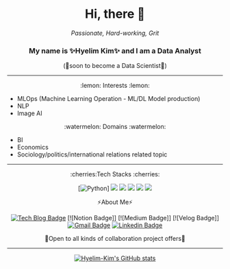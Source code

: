 
<html>
<div align=center>
  <h1>Hi, there 👋</h1>
  <em>Passionate, Hard-working, Grit</em> 

### **My name is ✨Hyelim Kim✨ and I am a Data Analyst** 
(🌱soon to become a Data Scientist🌱) 
  </div>
 
<hr/>

  <div align=center>
:lemon: Interests :lemon:   
    </div>
<ul>
<li>MLOps (Machine Learning Operation - ML/DL Model production)</li>  
<li>NLP</li>  
<li>Image AI</li>  
</ul>
  
<div align=center>
:watermelon: Domains :watermelon: 
  </div>
<ul>
  <li>BI</li>
  <li>Economics</li> 
  <li>Sociology/politics/international relations related topic</li> 
</ul>
 
<hr/>

  <div align=center>
:cherries:Tech Stacks :cherries:
	  

 [![Python](http://img.shields.io/badge/Python-3776AB?style=flat-square&logo=Python&logoColor=white)] 
	<img src="https://img.shields.io/badge/Python-%233776AB?style=flat-square&logo=Python&logoColor=white"/>
	<img src="https://img.shields.io/badge/JavaScript-%F7DF1E?style=flat-square&logo=JavaScript&logoColor=white"/>
	<img src="https://img.shields.io/badge/TensorFlow-%FF6F00?style=flat-square&logo=TensorFlow&logoColor=white"/>
	<img src="https://img.shields.io/badge/PyTorch-%EE4C2C?style=flat-square&logo=PyTorch&logoColor=white"/>
	<img src="https://img.shields.io/badge/Keras-%D000002C?style=flat-square&logo=Keras&logoColor=white"/>


⚡About Me⚡ 

 [![Tech Blog Badge](http://img.shields.io/badge/-Tech%20blog-black?style=flat-square&logo=github&link=https://hyelim-kim1028.github.io/)](https://hyelim-kim1028.github.io/)
[![Notion Badge]]
[![Medium Badge]]
[![Velog Badge]]
 [![Gmail Badge](https://img.shields.io/badge/Gmail-d14836?style=flat-square&logo=Gmail&logoColor=white&link=mailto:hye.kim@obf.ateneo.edu)](mailto:hye.kim@obf.ateneo.edu)
 [![Linkedin Badge](https://img.shields.io/badge/-LinkedIn-blue?style=flat-square&logo=Linkedin&logoColor=white&link=https://www.linkedin.com/in/hyelim-kim-55b580132/)](https://www.linkedin.com/in/hyelim-kim-55b580132/)
	  
👯Open to all kinds of collaboration project offers👯

<hr/>

[![Hyelim-Kim's GitHub stats](https://github-readme-stats.vercel.app/api?username=hyelim-kim1028&theme=nightowl)](https://github.com/hyelim-kim1028/github-readme-stats)
  
  </div>
  </html>

